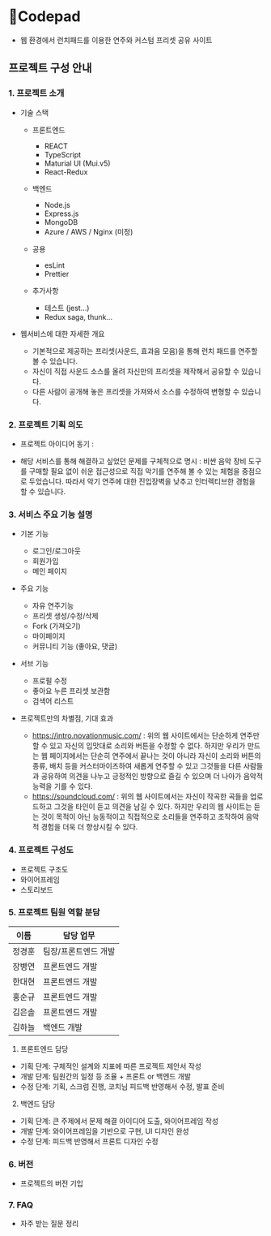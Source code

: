 # Codepad
- 웹 환경에서 런치패드를 이용한 연주와 커스텀 프리셋 공유 사이트

## 프로젝트 구성 안내

### 1. 프로젝트 소개

  - 기술 스택

    - 프론트엔드
      - REACT
      - TypeScript
      - Maturial UI (Mui.v5)
      - React-Redux

    - 백엔드
      - Node.js
      - Express.js
      - MongoDB
      - Azure / AWS / Nginx (미정)

    - 공용
      - esLint
      - Prettier

    - 추가사항
      - 테스트 (jest...)
      - Redux saga, thunk...

  - 웹서비스에 대한 자세한 개요
    - 기본적으로 제공하는 프리셋(사운드, 효과음 모음)을 통해 런치 패드를 연주할 볼 수 있습니다.
    - 자신이 직접 사운드 소스를 올려 자신만의 프리셋을 제작해서 공유할 수 있습니다.
    - 다른 사람이 공개해 놓은 프리셋을 가져와서 소스를 수정하여 변형할 수 있습니다.


### 2. 프로젝트 기획 의도

  - 프로젝트 아이디어 동기
    : 

  - 해당 서비스를 통해 해결하고 싶었던 문제를 구체적으로 명시
    : 비싼 음악 장비 도구를 구매할 필요 없이 쉬운 접근성으로 직접 악기를 연주해 볼 수 있는 체험을 중점으로 두었습니다.
      따라서 악기 연주에 대한 진입장벽을 낮추고 인터렉티브한 경험을 할 수 있습니다.
  

### 3. 서비스 주요 기능 설명

  - 기본 기능
    - 로그인/로그아웃
    - 회원가입
    - 메인 페이지

  - 주요 기능
    - 자유 연주기능
    - 프리셋 생성/수정/삭제
    - Fork (가져오기)
    - 마이페이지
    - 커뮤니티 기능 (좋아요, 댓글)

  - 서브 기능
    - 프로필 수정
    - 좋아요 누른 프리셋 보관함
    - 검색어 리스트

  - 프로젝트만의 차별점, 기대 효과
    - https://intro.novationmusic.com/
    : 위의 웹 사이트에서는 단순하게 연주만 할 수 있고 자신의 입맛대로 소리와 버튼을 수정할 수 없다. 
      하지만 우리가 만드는 웹 페이지에서는 단순히 연주에서 끝나는 것이 아니라 자신이 소리와 버튼의 종류, 배치 등을 커스터마이즈하여 
      새롭게 연주할 수 있고 그것들을 다른 사람들과 공유하여 의견을 나누고 긍정적인 방향으로 즐길 수 있으며 더 나아가 음악적 능력을 기를 수 있다.
    - https://soundcloud.com/
    : 위의 웹 사이트에서는 자신이 작곡한 곡들을 업로드하고 그것을 타인이 듣고 의견을 남길 수 있다. 
      하지만 우리의 웹 사이트는 듣는 것이 목적이 아닌 능동적이고 직접적으로 소리들을 연주하고 조작하여 음악적 경험을 더욱 더 향상시킬 수 있다.



### 4. 프로젝트 구성도
  - 프로젝트 구조도
  - 와이어프레임
  - 스토리보드

### 5. 프로젝트 팀원 역할 분담
| 이름 | 담당 업무 |
| ------ | ------ |
| 정경훈 | 팀장/프론트엔드 개발 |
| 장병연 | 프론트엔드 개발 |
| 한대현 | 프론트엔드 개발 |
| 홍순규 | 프론트엔드 개발 |
| 김은솔 | 프론트엔드 개발 |
| 김하늘 | 백엔드 개발 |

1. 프론트엔드 담당

- 기획 단계: 구체적인 설계와 지표에 따른 프로젝트 제안서 작성
- 개발 단계: 팀원간의 일정 등 조율 + 프론트 or 백엔드 개발
- 수정 단계: 기획, 스크럼 진행, 코치님 피드백 반영해서 수정, 발표 준비

2. 백엔드 담당

- 기획 단계: 큰 주제에서 문제 해결 아이디어 도출, 와이어프레임 작성
- 개발 단계: 와이어프레임을 기반으로 구현, UI 디자인 완성
- 수정 단계: 피드백 반영해서 프론트 디자인 수정

### 6. 버전
  - 프로젝트의 버전 기입

### 7. FAQ
  - 자주 받는 질문 정리
